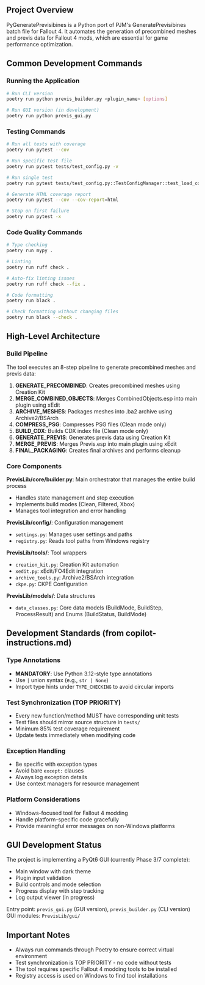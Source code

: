 
## Project Overview
PyGeneratePrevisibines is a Python port of PJM's GeneratePrevisibines batch file for Fallout 4. It automates the generation of precombined meshes and previs data for Fallout 4 mods, which are essential for game performance optimization.

## Common Development Commands

### Running the Application
```bash
# Run CLI version
poetry run python previs_builder.py <plugin_name> [options]

# Run GUI version (in development)
poetry run python previs_gui.py
```

### Testing Commands
```bash
# Run all tests with coverage
poetry run pytest --cov

# Run specific test file
poetry run pytest tests/test_config.py -v

# Run single test
poetry run pytest tests/test_config.py::TestConfigManager::test_load_config -v

# Generate HTML coverage report
poetry run pytest --cov --cov-report=html

# Stop on first failure
poetry run pytest -x
```

### Code Quality Commands
```bash
# Type checking
poetry run mypy .

# Linting
poetry run ruff check .

# Auto-fix linting issues
poetry run ruff check --fix .

# Code formatting
poetry run black .

# Check formatting without changing files
poetry run black --check .
```

## High-Level Architecture

### Build Pipeline
The tool executes an 8-step pipeline to generate precombined meshes and previs data:

1. **GENERATE_PRECOMBINED**: Creates precombined meshes using Creation Kit
2. **MERGE_COMBINED_OBJECTS**: Merges CombinedObjects.esp into main plugin using xEdit
3. **ARCHIVE_MESHES**: Packages meshes into .ba2 archive using Archive2/BSArch
4. **COMPRESS_PSG**: Compresses PSG files (Clean mode only)
5. **BUILD_CDX**: Builds CDX index file (Clean mode only)
6. **GENERATE_PREVIS**: Generates previs data using Creation Kit
7. **MERGE_PREVIS**: Merges Previs.esp into main plugin using xEdit
8. **FINAL_PACKAGING**: Creates final archives and performs cleanup

### Core Components

**PrevisLib/core/builder.py**: Main orchestrator that manages the entire build process
- Handles state management and step execution
- Implements build modes (Clean, Filtered, Xbox)
- Manages tool integration and error handling

**PrevisLib/config/**: Configuration management
- `settings.py`: Manages user settings and paths
- `registry.py`: Reads tool paths from Windows registry

**PrevisLib/tools/**: Tool wrappers
- `creation_kit.py`: Creation Kit automation
- `xedit.py`: xEdit/FO4Edit integration
- `archive_tools.py`: Archive2/BSArch integration
- `ckpe.py`: CKPE Configuration

**PrevisLib/models/**: Data structures
- `data_classes.py`: Core data models (BuildMode, BuildStep, ProcessResult) and Enums (BuildStatus, BuildMode)

## Development Standards (from copilot-instructions.md)

### Type Annotations
- **MANDATORY**: Use Python 3.12-style type annotations
- Use `|` union syntax (e.g., `str | None`)
- Import type hints under `TYPE_CHECKING` to avoid circular imports

### Test Synchronization (TOP PRIORITY)
- Every new function/method MUST have corresponding unit tests
- Test files should mirror source structure in `tests/`
- Minimum 85% test coverage requirement
- Update tests immediately when modifying code

### Exception Handling
- Be specific with exception types
- Avoid bare `except:` clauses
- Always log exception details
- Use context managers for resource management

### Platform Considerations
- Windows-focused tool for Fallout 4 modding
- Handle platform-specific code gracefully
- Provide meaningful error messages on non-Windows platforms

## GUI Development Status
The project is implementing a PyQt6 GUI (currently Phase 3/7 complete):
- Main window with dark theme
- Plugin input validation
- Build controls and mode selection
- Progress display with step tracking
- Log output viewer (in progress)

Entry point: `previs_gui.py` (GUI version), `previs_builder.py` (CLI version)
GUI modules: `PrevisLib/gui/`

## Important Notes
- Always run commands through Poetry to ensure correct virtual environment
- Test synchronization is TOP PRIORITY - no code without tests
- The tool requires specific Fallout 4 modding tools to be installed
- Registry access is used on Windows to find tool installations